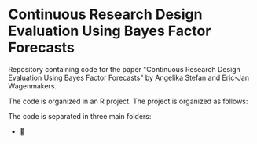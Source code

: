 # Continuous Research Design Evaluation Using Bayes Factor Forecasts

Repository containing code for the paper "Continuous Research Design Evaluation Using Bayes Factor Forecasts" by Angelika Stefan and Eric-Jan Wagenmakers.

The code is organized in an R project. The project is organized as follows:

The code is separated in three main folders:

* :file_folder: 
 

